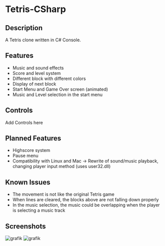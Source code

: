 # Tetris-CSharp
## Description
A Tetris clone written in C# Console.

## Features
- Music and sound effects
- Score and level system
- Different block with different colors
- Display of next block
- Start Menu and Game Over screen (animated)
- Music and Level selection in the start menu

## Controls
Add Controls here

## Planned Features
- Highscore system
- Pause menu
- Compatibility with Linux and Mac -> Rewrite of sound/music playback, changing player input method (uses user32.dll)

## Known Issues
- The movement is not like the original Tetris game
- When lines are cleared, the blocks above are not falling down properly
- In the music selection, the music could be overlapping when the player is selecting a music track
## Screenshots
![grafik](https://github.com/KreativeName1/Tetris-CSharp/assets/115576847/d6599848-8997-47e5-9d78-0577feffa113)
![grafik](https://github.com/KreativeName1/Tetris-CSharp/assets/115576847/0e8b401a-7a48-45ce-a847-3452e3050c72)

